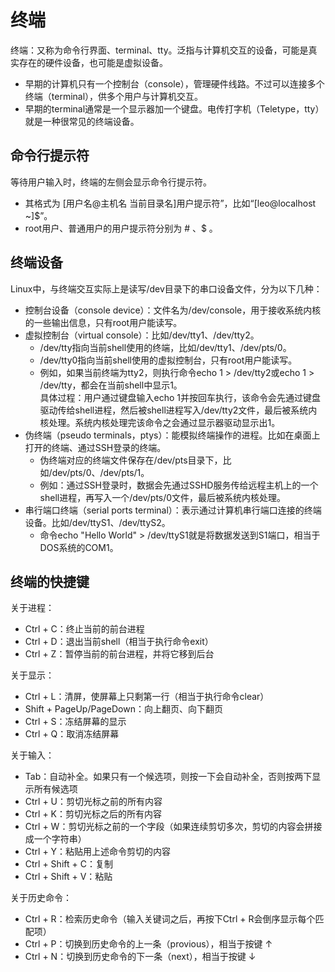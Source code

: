 # 终端

终端：又称为命令行界面、terminal、tty。泛指与计算机交互的设备，可能是真实存在的硬件设备，也可能是虚拟设备。
- 早期的计算机只有一个控制台（console），管理硬件线路。不过可以连接多个终端（terminal），供多个用户与计算机交互。
- 早期的terminal通常是一个显示器加一个键盘。电传打字机（Teletype，tty）就是一种很常见的终端设备。

## 命令行提示符

等待用户输入时，终端的左侧会显示命令行提示符。
- 其格式为 [用户名@主机名 当前目录名]用户提示符”，比如“[leo@localhost ~]$”。
- root用户、普通用户的用户提示符分别为 # 、$ 。

## 终端设备

Linux中，与终端交互实际上是读写/dev目录下的串口设备文件，分为以下几种：
- 控制台设备（console device）：文件名为/dev/console，用于接收系统内核的一些输出信息，只有root用户能读写。
- 虚拟控制台（virtual console）：比如/dev/tty1、/dev/tty2。
  - /dev/tty指向当前shell使用的终端，比如/dev/tty1、/dev/pts/0。
  - /dev/tty0指向当前shell使用的虚拟控制台，只有root用户能读写。
  - 例如，如果当前终端为tty2，则执行命令echo 1 > /dev/tty2或echo 1 > /dev/tty，都会在当前shell中显示1。
    <br />具体过程：用户通过键盘输入echo 1并按回车执行，该命令会先通过键盘驱动传给shell进程，然后被shell进程写入/dev/tty2文件，最后被系统内核处理。系统内核处理完该命令之会通过显示器驱动显示出1。
- 伪终端（pseudo terminals，ptys）：能模拟终端操作的进程。比如在桌面上打开的终端、通过SSH登录的终端。
  - 伪终端对应的终端文件保存在/dev/pts目录下，比如/dev/pts/0、/dev/pts/1。
  - 例如：通过SSH登录时，数据会先通过SSHD服务传给远程主机上的一个shell进程，再写入一个/dev/pts/0文件，最后被系统内核处理。
- 串行端口终端（serial ports terminal）：表示通过计算机串行端口连接的终端设备。比如/dev/ttyS1、/dev/ttyS2。
  - 命令echo "Hello World" > /dev/ttyS1就是将数据发送到S1端口，相当于DOS系统的COM1。

## 终端的快捷键

关于进程：
- Ctrl + C：终止当前的前台进程
- Ctrl + D：退出当前shell（相当于执行命令exit）
- Ctrl + Z：暂停当前的前台进程，并将它移到后台

关于显示：
- Ctrl + L：清屏，使屏幕上只剩第一行（相当于执行命令clear）
- Shift + PageUp/PageDown：向上翻页、向下翻页
- Ctrl + S：冻结屏幕的显示
- Ctrl + Q：取消冻结屏幕

关于输入：
- Tab：自动补全。如果只有一个候选项，则按一下会自动补全，否则按两下显示所有候选项
- Ctrl + U：剪切光标之前的所有内容
- Ctrl + K：剪切光标之后的所有内容
- Ctrl + W：剪切光标之前的一个字段（如果连续剪切多次，剪切的内容会拼接成一个字符串）
- Ctrl + Y：粘贴用上述命令剪切的内容
- Ctrl + Shift + C：复制
- Ctrl + Shift + V：粘贴

关于历史命令：
- Ctrl + R：检索历史命令（输入关键词之后，再按下Ctrl + R会倒序显示每个匹配项）
- Ctrl + P：切换到历史命令的上一条（provious），相当于按键 ↑
- Ctrl + N：切换到历史命令的下一条（next），相当于按键 ↓
